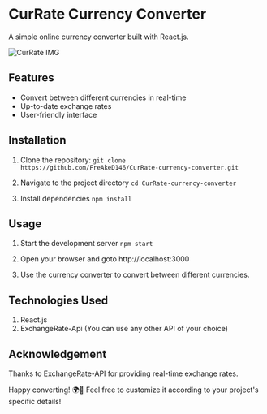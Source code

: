 # CurRate Currency Converter
A simple online currency converter built with React.js.

![CurRate IMG](https://i.imgur.com/FSO1F30.png)

## Features
- Convert between different currencies in real-time
- Up-to-date exchange rates
- User-friendly interface

## Installation
1. Clone the repository:
`git clone https://github.com/FreAkeD146/CurRate-currency-converter.git`

2. Navigate to the project directory
`cd CurRate-currency-converter`

3. Install dependencies
`npm install`

## Usage
1. Start the development server
`npm start`

3. Open your browser and goto http://localhost:3000
4. Use the currency converter to convert between different currencies.

## Technologies Used
1. React.js
2. ExchangeRate-Api (You can use any other API of your choice)

## Acknowledgement
Thanks to ExchangeRate-API for providing real-time exchange rates.


Happy converting! 🌍💸
Feel free to customize it according to your project's specific details!
